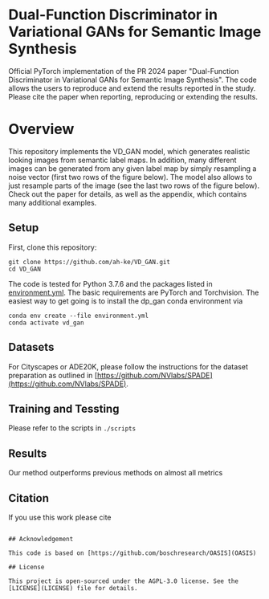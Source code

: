 # Dual-Function Discriminator in Variational GANs for Semantic Image Synthesis

Official PyTorch implementation of the PR 2024 paper "Dual-Function Discriminator in Variational GANs for Semantic Image Synthesis". The code allows the users to
reproduce and extend the results reported in the study. Please cite the paper when reporting, reproducing or extending the results.

# Overview

This repository implements the VD_GAN model, which generates realistic looking images from semantic label maps. In addition, many different images can be generated from any given label map by simply resampling a noise vector (first two rows of the figure below). The model also allows to just resample parts of the image (see the last two rows of the figure below). Check out the paper for details, as well as the appendix, which contains many additional examples.


## Setup
First, clone this repository:
```
git clone https://github.com/ah-ke/VD_GAN.git
cd VD_GAN
```
The code is tested for Python 3.7.6 and the packages listed in [environment.yml](environment.yml).
The basic requirements are PyTorch and Torchvision.
The easiest way to get going is to install the dp_gan conda environment via
```
conda env create --file environment.yml
conda activate vd_gan
```
## Datasets

For Cityscapes or ADE20K, please follow the instructions for the dataset preparation as outlined in [https://github.com/NVlabs/SPADE](https://github.com/NVlabs/SPADE).

## Training and Tessting

Please refer to the scripts in ```./scripts```

## Results
Our method outperforms previous methods on almost all metrics

## Citation
If you use this work please cite
```

## Acknowledgement

This code is based on [https://github.com/boschresearch/OASIS](OASIS)

## License

This project is open-sourced under the AGPL-3.0 license. See the
[LICENSE](LICENSE) file for details.

